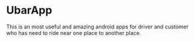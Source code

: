 # UbarApp
This is an most useful and amazing android apps for driver and customer who has need to ride near one place to another place. 
